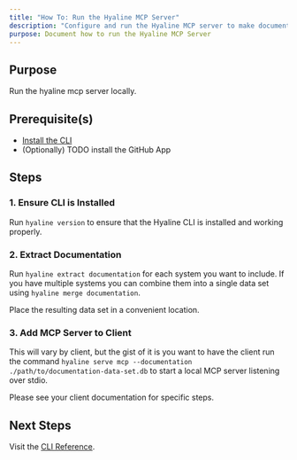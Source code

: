 ```yaml
---
title: "How To: Run the Hyaline MCP Server"
description: "Configure and run the Hyaline MCP server to make documentation available to AI assistants."
purpose: Document how to run the Hyaline MCP Server
---
```

## Purpose
Run the hyaline mcp server locally.

## Prerequisite(s)
* [Install the CLI](./install-cli-locally.md)
* (Optionally) TODO install the GitHub App

## Steps

### 1. Ensure CLI is Installed
Run `hyaline version` to ensure that the Hyaline CLI is installed and working properly.

### 2. Extract Documentation
Run `hyaline extract documentation` for each system you want to include. If you have multiple systems you can combine them into a single data set using `hyaline merge documentation`.

Place the resulting data set in a convenient location.

### 3. Add MCP Server to Client
This will vary by client, but the gist of it is you want to have the client run the command `hyaline serve mcp --documentation ./path/to/documentation-data-set.db` to start a local MCP server listening over stdio.

Please see your client documentation for specific steps.

## Next Steps
Visit the [CLI Reference](../reference/cli.md).